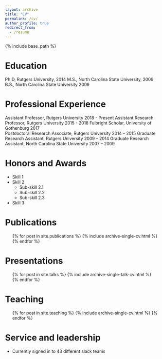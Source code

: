 ```yaml
---
layout: archive
title: "CV"
permalink: /cv/
author_profile: true
redirect_from:
  - /resume
---
```


{% include base_path %}

Education
======
Ph.D, Rutgers University,                                           2014
M.S., North Carolina State University,                              2009
B.S., North Carolina State University                               2009

Professional Experience
======
Assistant Professor, Rutgers University                             2018 - Present
Assistant Research Professor, Rutgers University                    2015 - 2018
Fulbright Scholar, University of Gothenburg                         2017    
Postdoctoral Research Associate, Rutgers University				         	2014 – 2015
Graduate Research Assistant, Rutgers University					            2009 – 2014
Graduate Research Assistant, North Carolina State University				2007 – 2009

Honors and Awards
======
* Skill 1
* Skill 2
  * Sub-skill 2.1
  * Sub-skill 2.2
  * Sub-skill 2.3
* Skill 3

Publications
======
  <ul>{% for post in site.publications %}
    {% include archive-single-cv.html %}
  {% endfor %}</ul>

Presentations
======
  <ul>{% for post in site.talks %}
    {% include archive-single-talk-cv.html %}
  {% endfor %}</ul>

Teaching
======
  <ul>{% for post in site.teaching %}
    {% include archive-single-cv.html %}
  {% endfor %}</ul>

Service and leadership
======
* Currently signed in to 43 different slack teams
